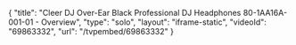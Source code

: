 {
    "title": "Cleer DJ Over-Ear Black Professional DJ Headphones 80-1AA16A-001-01 - Overview",
    "type": "solo",
    "layout": "iframe-static",
    "videoId": "69863332",
    "url": "\/tvpembed\/69863332"
}